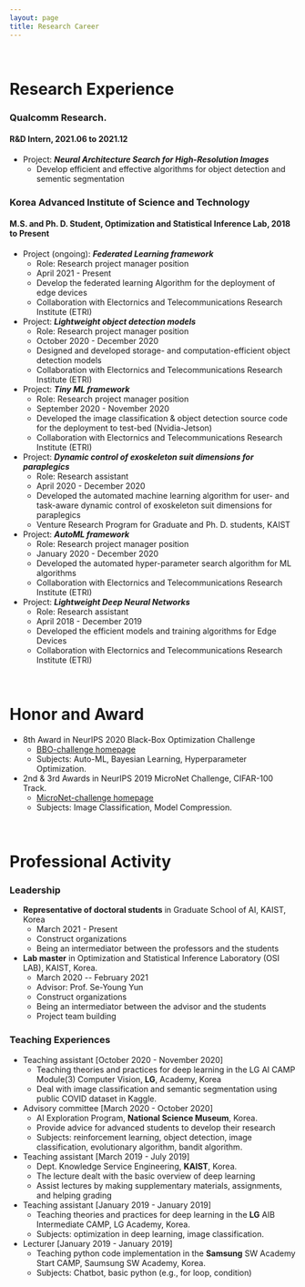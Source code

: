 ```yaml
---
layout: page
title: Research Career
---
```


<br/>



# Research Experience

### Qualcomm Research.
#### R&D Intern,	2021.06 to 2021.12

* Project: _**Neural Architecture Search for High-Resolution Images**_
  * Develop efficient and effective algorithms for object detection and sementic segmentation


### Korea Advanced Institute of Science and Technology
#### M.S. and Ph. D. Student, Optimization and Statistical Inference Lab, 2018 to Present

* Project (ongoing): _**Federated Learning framework**_
  * Role: Research project manager position
  * April 2021 - Present
  * Develop the federated learning Algorithm  for the deployment of edge devices
  * Collaboration with Electornics and Telecommunications Research Institute (ETRI)	
* Project: _**Lightweight object detection models**_
  * Role: Research project manager position
  * October 2020 - December 2020
  * Designed and developed storage- and computation-efficient object detection models
  * Collaboration with Electornics and Telecommunications Research Institute (ETRI)	
* Project: _**Tiny ML  framework**_
  * Role: Research project manager position
  * September 2020 - November 2020
  * Developed the image classification & object detection source code for the deployment to test-bed (Nvidia-Jetson)
  * Collaboration with Electornics and Telecommunications Research Institute (ETRI)
* Project: _**Dynamic control of exoskeleton suit dimensions for paraplegics**_
  * Role: Research assistant
  * April 2020 - December 2020
  * Developed the automated machine learning algorithm for user- and task-aware dynamic control of exoskeleton suit dimensions for paraplegics
  * Venture Research Program for Graduate and Ph. D. students, KAIST
* Project: _**AutoML framework**_
  * Role: Research project manager position
  * January 2020 - December 2020
  * Developed the automated hyper-parameter search algorithm for ML algorithms
  * Collaboration with Electornics and Telecommunications Research Institute (ETRI)
* Project: _**Lightweight Deep Neural Networks**_
  * Role: Research assistant
  * April 2018 - December 2019
  * Developed the efficient models and training algorithms for Edge Devices
  * Collaboration with Electornics and Telecommunications Research Institute (ETRI)

<br/>

# Honor and Award

* 8th Award in NeurIPS 2020 Black-Box Optimization Challenge
	* [BBO-challenge homepage](https://bbochallenge.com/)
	* Subjects: Auto-ML, Bayesian Learning, Hyperparameter Optimization.
* 2nd & 3rd Awards in NeurIPS 2019 MicroNet Challenge, CIFAR-100 Track.
  * [MicroNet-challenge homepage](https://micronet-challenge.github.io/)
  * Subjects: Image Classification, Model Compression.


<br/>

# Professional Activity

### Leadership

* **Representative of doctoral students** in Graduate School of AI, KAIST, Korea
  * March 2021 - Present
  * Construct organizations
  * Being an intermediator between the professors and the students
* **Lab master** in Optimization and Statistical Inference Laboratory (OSI LAB), KAIST, Korea.
  * March 2020 -- February 2021
  * Advisor: Prof. Se-Young Yun
  * Construct organizations
  * Being an intermediator between the advisor and the students
  * Project team building

### Teaching Experiences

* Teaching assistant [October 2020 - November 2020]
	* Teaching theories and practices for deep learning in the LG AI CAMP Module(3) Computer Vision, **LG**, Academy, Korea
	* Deal with image classification and semantic segmentation using public COVID dataset in Kaggle.
* Advisory committee [March 2020 - October 2020]
	* AI Exploration Program, **National Science Museum**, Korea.
	* Provide advice for advanced students to develop their research
	* Subjects: reinforcement learning, object detection, image classification, evolutionary algorithm, bandit algorithm.
* Teaching assistant [March 2019 - July 2019]
	* Dept. Knowledge Service Engineering, **KAIST**, Korea.
	* The lecture dealt with the basic overview of deep learning
	* Assist lectures by making supplementary materials, assignments, and helping grading
* Teaching assistant [January 2019 - January 2019]
	* Teaching theories and practices for deep learning in the **LG** AIB Intermediate CAMP, LG Academy, Korea.
	* Subjects: optimization in deep learning, image classification.
* Lecturer [January 2019 - January 2019]
	* Teaching python code implementation in the **Samsung** SW Academy Start CAMP, Saumsung SW Academy, Korea.
	* Subjects: Chatbot, basic python (e.g., for loop, condition)